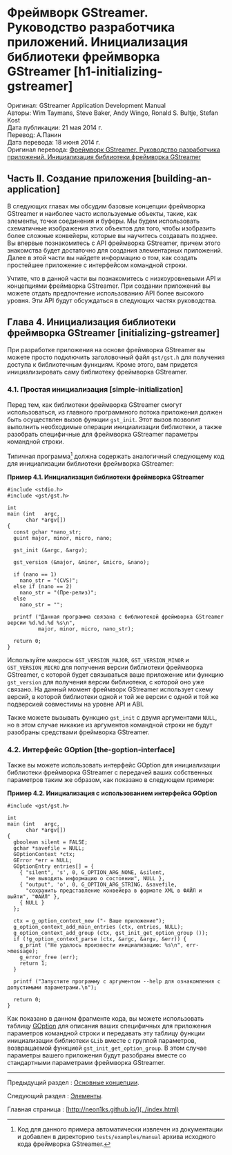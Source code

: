 # Фреймворк GStreamer. Руководство разработчика приложений. Инициализация библиотеки фреймворка GStreamer [h1-initializing-gstreamer]

Оригинал: GStreamer Application Development Manual  
Авторы: Wim Taymans, Steve Baker, Andy Wingo, Ronald S. Bultje, Stefan Kost  
Дата публикации: 21 мая 2014 г.  
Перевод: А.Панин  
Дата перевода: 18 июня 2014 г.  
Оригинал перевода: [Фреймворк GStreamer. Руководство разработчика приложений. Инициализация библиотеки фреймворка GStreamer](http://rus-linux.net/MyLDP/BOOKS/gstreamer/04-init.html)


## Часть II. Создание приложения [building-an-application]

В следующих главах мы обсудим базовые концепции фреймворка GStreamer и наиболее часто используемые объекты, такие, как элементы, точки соединения и буферы. Мы будем использовать схематичные изображения этих объектов для того, чтобы изобразить более сложные конвейеры, которые вы научитесь создавать позднее. Вы впервые познакомитесь с API фреймворка GStreamer, причем этого знакомства будет достаточно для создания элементарных приложений. Далее в этой части вы найдете информацию о том, как создать простейшее приложение с интерфейсом командной строки.

Учтите, что в данной части вы познакомитесь с низкоуровневыми API и концепциями фреймворка GStreamer. При создании приложений вы можете отдать предпочтение использованию API более высокого уровня. Эти API будут обсуждаться в следующих частях руководства.

## Глава 4. Инициализация библиотеки фреймворка GStreamer [initializing-gstreamer]

При разработке приложения на основе фреймворка GStreamer вы можете просто подключить заголовочный файл `gst/gst.h` для получения доступа к библиотечным функциям. Кроме этого, вам придется инициализировать саму библиотеку фреймворка GStreamer.

### 4.1. Простая инициализация [simple-initialization]

Перед тем, как библиотеки фреймворка GStreamer смогут использоваться, из главного программного потока приложения должен быть осуществлен вызов функции `gst_init`. Этот вызов позволит выполнить необходимые операции инициализации библиотеки, а также разобрать специфичные для фреймворка GStreamer параметры командной строки.

Типичная программа[^1] должна содержать аналогичный следующему код для инициализации библиотеки фреймворка GStreamer:

**Пример 4.1. Инициализация библиотеки фреймворка GStreamer**

```
#include <stdio.h>
#include <gst/gst.h>

int
main (int   argc,
      char *argv[])
{
  const gchar *nano_str;
  guint major, minor, micro, nano;

  gst_init (&argc, &argv);

  gst_version (&major, &minor, &micro, &nano);

  if (nano == 1)
    nano_str = "(CVS)";
  else if (nano == 2)
    nano_str = "(Пре-релиз)";
  else
    nano_str = "";

  printf ("Данная программа связана с библиотекой фреймворка GStreamer версии %d.%d.%d %s\n",
          major, minor, micro, nano_str);

  return 0;
}
```

Используйте макросы `GST_VERSION_MAJOR`, `GST_VERSION_MINOR` и `GST_VERSION_MICRO` для получения версии библиотеки фреймворка GStreamer, с которой будет связываться ваше приложение или функцию `gst_version` для получения версии библиотеки, с которой оно уже связано. На данный момент фреймворк GStreamer использует схему версий, в которой библиотеки одной и той же версии с одной и той же подверсией совместимы на уровне API и ABI.

Также можете вызывать функцию `gst_init` с двумя аргументами `NULL`, но в этом случае никакие из аргументов командной строки не будут разобраны средствами фреймворка GStreamer. 

### 4.2. Интерфейс GOption [the-goption-interface]

Также вы можете использовать интерфейс GOption для инициализации библиотеки фреймворка GStreamer с передачей ваших собственных параметров таким же образом, как показано в следующем примере:

**Пример 4.2. Инициализация с использованием интерфейса GOption**

```
#include <gst/gst.h>

int
main (int   argc,
      char *argv[])
{
  gboolean silent = FALSE;
  gchar *savefile = NULL;
  GOptionContext *ctx;
  GError *err = NULL;
  GOptionEntry entries[] = {
    { "silent", 's', 0, G_OPTION_ARG_NONE, &silent,
      "не выводить информацию о состоянии", NULL },
    { "output", 'o', 0, G_OPTION_ARG_STRING, &savefile,
      "сохранить представление конвейера в формате XML в ФАЙЛ и выйти", "ФАЙЛ" },
    { NULL }
  };

  ctx = g_option_context_new ("- Ваше приложение");
  g_option_context_add_main_entries (ctx, entries, NULL);
  g_option_context_add_group (ctx, gst_init_get_option_group ());
  if (!g_option_context_parse (ctx, &argc, &argv, &err)) {
    g_print ("Не удалось произвести инициализацию: %s\n", err->message);
    g_error_free (err);
    return 1;
  }

  printf ("Запустите программу с аргументом --help для ознакомления с допустимыми параметрами.\n");

  return 0;
}
```

Как показано в данном фрагменте кода, вы можете использовать таблицу [GOption](http://developer.gnome.org/glib/stable/glib-Commandline-option-parser.html) для описания ваших специфичных для приложения параметров командной строки и передавать эту таблицу функции инициализации библиотеки `GLib` вместе с группой параметров, возвращаемой функцией `gst_init_get_option_group`. В этом случае параметры вашего приложения будут разобраны вместе со стандартными параметрами фреймворка GStreamer.

----------

Предыдущий раздел : [Основные концепции](03-intro-basics.html).

Следующий раздел : [Элементы](05-elements.html).

Главная страница : [http://neon1ks.github.io/](../index.html)

[^1]: Код для данного примера автоматически извлечен из документации и добавлен в директорию `tests/examples/manual` архива исходного кода фреймворка GStreamer.
